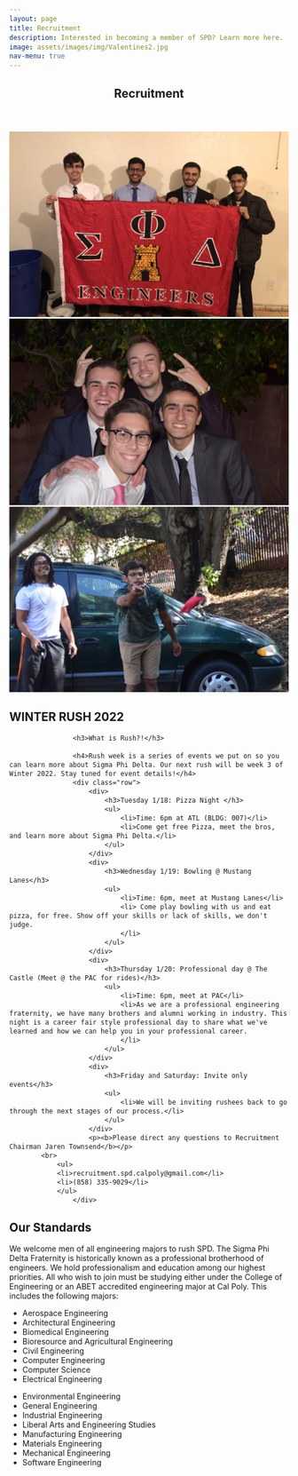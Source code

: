 ```yaml
---
layout: page
title: Recruitment
description: Interested in becoming a member of SPD? Learn more here.
image: assets/images/img/Valentines2.jpg
nav-menu: true
---
```


<!-- Main -->
<div id="main" class="alt">

<!-- One -->
<section id="one">
	<div class="inner">
		<header class="major">
			<h1>Recruitment</h1>
		</header>

<!-- Content -->
<div class="box alt">
	<div class="row 50% uniform">
		<div class="4u"><span class="image fit"><img src="assets/images/img/theta.JPG" alt="" /></span></div>
		<div class="4u"><span class="image fit"><img src="assets/images/img/Valentines1.jpg" alt="" /></span></div>
		<div class="4u$"><span class="image fit"><img src="assets/images/img/DSC_0294.jpg" alt="" /></span></div>
	</div>
</div>

<h2>WINTER RUSH 2022</h2>

                    <h3>What is Rush?!</h3>

                    <h4>Rush week is a series of events we put on so you can learn more about Sigma Phi Delta. Our next rush will be week 3 of Winter 2022. Stay tuned for event details!</h4>
                    <div class="row">
                        <div>
                            <h3>Tuesday 1/18: Pizza Night </h3>
                            <ul>
                                <li>Time: 6pm at ATL (BLDG: 007)</li>
                                <li>Come get free Pizza, meet the bros, and learn more about Sigma Phi Delta.</li>
                            </ul>
                        </div>
                        <div>
                            <h3>Wednesday 1/19: Bowling @ Mustang Lanes</h3>
                            <ul>
                                <li>Time: 6pm, meet at Mustang Lanes</li>
                                <li> Come play bowling with us and eat pizza, for free. Show off your skills or lack of skills, we don't judge.
                                </li>
                            </ul>
                        </div>
                        <div>
                            <h3>Thursday 1/20: Professional day @ The Castle (Meet @ the PAC for rides)</h3>
                            <ul>
                                <li>Time: 6pm, meet at PAC</li>
                                <li>As we are a professional engineering fraternity, we have many brothers and alumni working in industry. This night is a career fair style professional day to share what we've learned and how we can help you in your professional career.
                                </li>
                            </ul>
                        </div>
                        <div>
                            <h3>Friday and Saturday: Invite only events</h3>
                            <ul>
                                <li>We will be inviting rushees back to go through the next stages of our process.</li>
                            </ul>
                        </div>
                        <p><b>Please direct any questions to Recruitment Chairman Jaren Townsend</b></p>
    		<br>
    	    	<ul>
    			<li>recruitment.spd.calpoly@gmail.com</li>
    			<li>(858) 335-9029</li>
    	    	</ul>
                    </div>

<h2 id="content">Our Standards</h2>
<p>We welcome men of all engineering majors to rush SPD. The Sigma Phi Delta Fraternity is historically known as a professional brotherhood of engineers. We hold professionalism and education among our highest priorities. All who wish to join must be studying either under the College of Engineering or an ABET accredited engineering major at Cal Poly. This includes the following majors:
</p>

<div class="row">
	<div class="6u 12u$(small)">
		<ul>
			<li>Aerospace Engineering</li>
			<li>Architectural Engineering</li>
			<li>Biomedical Engineering</li>
			<li>Bioresource and Agricultural Engineering</li>
			<li>Civil Engineering</li>
			<li>Computer Engineering</li>
			<li>Computer Science</li>
			<li>Electrical Engineering</li>
		</ul>
	</div>
	<div class="6u 12u$(small)">
		<ul>
			<li>Environmental Engineering</li>
			<li>General Engineering</li>
			<li>Industrial Engineering</li>
			<li>Liberal Arts and Engineering Studies</li>
			<li>Manufacturing Engineering</li>
			<li>Materials Engineering</li>
			<li>Mechanical Engineering</li>
			<li>Software Engineering</li>
		</ul>
	</div>
</div>

</div>
</section>

</div>
